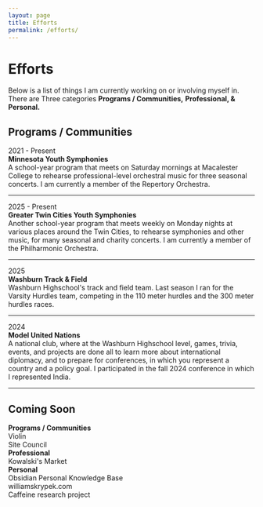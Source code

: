 ```yaml
---
layout: page
title: Efforts
permalink: /efforts/
---
```

# Efforts
Below is a list of things I am currently working on or involving myself in. There are Three categories **Programs / Communities,** **Professional, &** **Personal.**

## Programs / Communities
2021 - Present  
**Minnesota Youth Symphonies**  
A school-year program that meets on Saturday mornings at Macalester College to rehearse professional-level orchestral music for three seasonal concerts. I am currently a member of the Repertory Orchestra.

---
2025 - Present  
**Greater Twin Cities Youth Symphonies**  
Another school-year program that meets weekly on Monday nights at various places around the Twin Cities, to rehearse symphonies and other music, for many seasonal and charity concerts. I am currently a member of the Philharmonic Orchestra.

---
2025   
**Washburn Track & Field**  
Washburn Highschool's track and field team. Last season I ran for the Varsity Hurdles team, competing in the 110 meter hurdles and the 300 meter hurdles races.

---
2024  
**Model United Nations**  
A national club, where at the Washburn Highschool level, games, trivia, events, and projects are done all to learn more about international diplomacy, and to prepare for conferences, in which you represent a country and a policy goal. I participated in the fall 2024 conference in which I represented India.

---

<!--
---
2023 - Present

**Piano / Organ**


---

2014 - Present

**Violin**


---
--->

## Coming Soon
**Programs / Communities**  
Violin  
Site Council  
**Professional**  
Kowalski's Market  
**Personal**  
Obsidian Personal Knowledge Base  
williamskrypek.com  
Caffeine research project  
